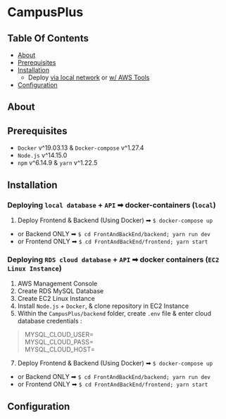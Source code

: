 # CampusPlus

## Table Of Contents
- [About](#about)
- [Prerequisites](#prerequisites)
- [Installation](#installation)
  - Deploy [via local network](#deploying-local-database--api--docker-containers-local) or [w/ AWS Tools](#deploying-rds-cloud-database--api--docker-containers-ec2-linux-instance)
- [Configuration](#configuration)

## About

## Prerequisites
- `Docker` v^19.03.13 & `Docker-compose` v^1.27.4
- `Node.js` v^14.15.0
- `npm` v^6.14.9 & `yarn` v^1.22.5

## Installation

### Deploying `local database` + `API` ➡ docker-containers (`local`)
1. Deploy Frontend & Backend (Using Docker) ➡ `$ docker-compose up`
- or Backend ONLY ➡ `$ cd FrontAndBackEnd/backend; yarn run dev`
- or Frontend ONLY ➡ `$ cd FrontAndBackEnd/frontend; yarn start`

### Deploying `RDS cloud database` + `API` ➡ docker containers (`EC2 Linux Instance`)
1. AWS Management Console
2. Create RDS MySQL Database
3. Create EC2 Linux Instance
4. Install `Node.js` + `Docker`, & clone repository in EC2 Instance
6. Within the `CampusPlus/backend` folder, create `.env` file & enter cloud database credentials :

> MYSQL_CLOUD_USER=<br>
  MYSQL_CLOUD_PASS=<br>
  MYSQL_CLOUD_HOST=

7. Deploy Frontend & Backend (Using Docker) ➡ `$ docker-compose up`
- or Backend ONLY ➡ `$ cd FrontAndBackEnd/backend; yarn run dev`
- or Frontend ONLY ➡ `$ cd FrontAndBackEnd/frontend; yarn start`

## Configuration
